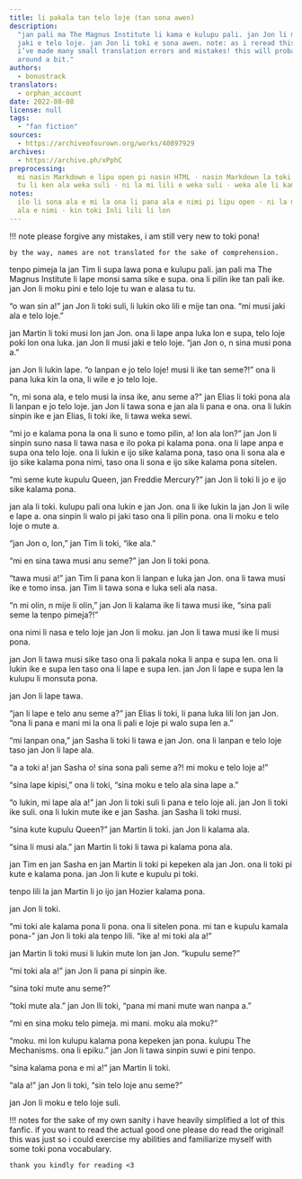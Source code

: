 ```yaml
---
title: li pakala tan telo loje (tan sona awen)
description:
  "jan pali ma The Magnus Institute li kama e kulupu pali. jan Jon li musi
  jaki e telo loje. jan Jon li toki e sona awen. note: as i reread this i realise
  i’ve made many small translation errors and mistakes! this will probably be changed
  around a bit."
authors:
  - bonustrack
translators:
  - orphan_account
date: 2022-08-08
license: null
tags:
  - "fan fiction"
sources:
  - https://archiveofourown.org/works/40897929
archives:
  - https://archive.ph/xPphC
preprocessing:
  mi nasin Markdown e lipu open pi nasin HTML · nasin Markdown la toki
  tu li ken ala weka suli · ni la mi lili e weka suli · weka ale li kama lili sama
notes:
  ilo li sona ala e mi la ona li pana ala e nimi pi lipu open · ni la mi sona
  ala e nimi · kin toki Inli lili li lon
---
```


!!! note
please forgive any mistakes, i am still very new to toki pona!

    by the way, names are not translated for the sake of comprehension.

tenpo pimeja la jan Tim li supa lawa pona e kulupu pali. jan pali ma The Magnus Institute li lape monsi sama sike e supa. ona li pilin ike tan pali ike. jan Jon li moku pini e telo loje tu wan e alasa tu tu.

“o wan sin a!” jan Jon li toki suli, li lukin oko lili e mije tan ona. “mi musi jaki ala e telo loje.”

jan Martin li toki musi lon jan Jon. ona li lape anpa luka lon e supa, telo loje poki lon ona luka. jan Jon li musi jaki e telo loje. “jan Jon o, n sina musi pona a.”

jan Jon li lukin lape. “o lanpan e jo telo loje! musi li ike tan seme?!” ona li pana luka kin la ona, li wile e jo telo loje.

“n, mi sona ala, e telo musi la insa ike, anu seme a?” jan Elias li toki pona ala li lanpan e jo telo loje. jan Jon li tawa sona e jan ala li pana e ona. ona li lukin sinpin ike e jan Elias, li toki ike, li tawa weka sewi.

“mi jo e kalama pona la ona li suno e tomo pilin, a! lon ala lon?” jan Jon li sinpin suno nasa li tawa nasa e ilo poka pi kalama pona. ona li lape anpa e supa ona telo loje. ona li lukin e ijo sike kalama pona, taso ona li sona ala e ijo sike kalama pona nimi, taso ona li sona e ijo sike kalama pona sitelen.

“mi seme kute kupulu Queen, jan Freddie Mercury?” jan Jon li toki li jo e ijo sike kalama pona.

jan ala li toki. kulupu pali ona lukin e jan Jon. ona li ike lukin la jan Jon li wile e lape a. ona sinpin li walo pi jaki taso ona li pilin pona. ona li moku e telo loje o mute a.

“jan Jon o, lon,” jan Tim li toki, “ike ala.”

“mi en sina tawa musi anu seme?” jan Jon li toki pona.

“tawa musi a!” jan Tim li pana kon li lanpan e luka jan Jon. ona li tawa musi ike e tomo insa. jan Tim li tawa sona e luka seli ala nasa.

“n mi olin, n mije li olin,” jan Jon li kalama ike li tawa musi ike, “sina pali seme la tenpo pimeja?!”

ona nimi li nasa e telo loje jan Jon li moku. jan Jon li tawa musi ike li musi pona.

jan Jon li tawa musi sike taso ona li pakala noka li anpa e supa len. ona li lukin ike e supa len taso ona li lape e supa len. jan Jon li lape e supa len la kulupu li monsuta pona.

jan Jon li lape tawa.

“jan li lape e telo anu seme a?” jan Elias li toki, li pana luka lili lon jan Jon. “ona li pana e mani mi la ona li pali e loje pi walo supa len a.”

“mi lanpan ona,” jan Sasha li toki li tawa e jan Jon. ona li lanpan e telo loje taso jan Jon li lape ala.

“a a toki a! jan Sasha o! sina sona pali seme a?! mi moku e telo loje a!”

“sina lape kipisi,” ona li toki, “sina moku e telo ala sina lape a.”

“o lukin, mi lape ala a!” jan Jon li toki suli li pana e telo loje ali. jan Jon li toki ike suli. ona li lukin mute ike e jan Sasha. jan Sasha li toki musi.

“sina kute kupulu Queen?” jan Martin li toki. jan Jon li kalama ala.

“sina li musi ala.” jan Martin li toki li tawa pi kalama pona ala.

jan Tim en jan Sasha en jan Martin li toki pi kepeken ala jan Jon. ona li toki pi kute e kalama pona. jan Jon li kute e kupulu pi toki.

tenpo lili la jan Martin li jo ijo jan Hozier kalama pona.

jan Jon li toki.

“mi toki ale kalama pona li pona. ona li sitelen pona. mi tan e kupulu kamala pona-” jan Jon li toki ala tenpo lili. “ike a! mi toki ala a!”

jan Martin li toki musi li lukin mute lon jan Jon. “kupulu seme?”

“mi toki ala a!” jan Jon li pana pi sinpin ike.

“sina toki mute anu seme?”

“toki mute ala.” jan Jon lli toki, “pana mi mani mute wan nanpa a.”

“mi en sina moku telo pimeja. mi mani. moku ala moku?”

“moku. mi lon kulupu kalama pona kepeken jan pona. kulupu The Mechanisms. ona li epiku.” jan Jon li tawa sinpin suwi e pini tenpo.

“sina kalama pona e mi a!” jan Martin li toki.

“ala a!” jan Jon li toki, “sin telo loje anu seme?”

jan Jon li moku e telo loje suli.

!!! notes
for the sake of my own sanity i have heavily simplified a lot of this fanfic. if you want to read the actual good one please do read the original! this was just so i could exercise my abilities and familiarize myself with some toki pona vocabulary.

    thank you kindly for reading <3
